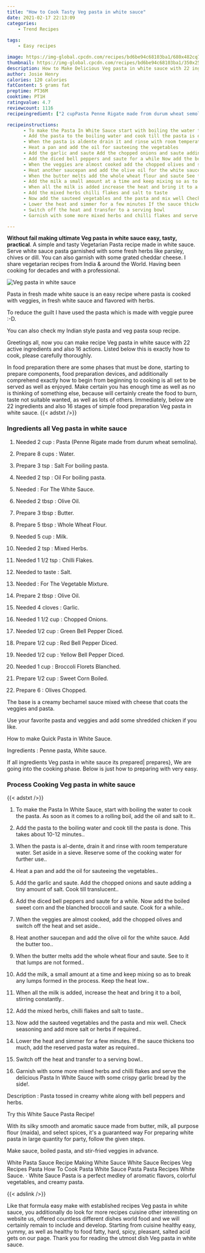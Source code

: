 ```yaml
---
title: "How to Cook Tasty Veg pasta in white sauce"
date: 2021-02-17 22:13:09
categories:
    - Trend Recipes
    
tags:
    - Easy recipes

image: https://img-global.cpcdn.com/recipes/bd6be94c68103ba1/680x482cq70/veg-pasta-in-white-sauce-recipe-main-photo.jpg
thumbnail: https://img-global.cpcdn.com/recipes/bd6be94c68103ba1/350x250cq70/veg-pasta-in-white-sauce-recipe-main-photo.jpg
description: How to Make Delicious Veg pasta in white sauce with 22 ingredients and 16 stages of easy cooking.
author: Josie Henry
calories: 120 calories
fatContent: 5 grams fat
preptime: PT36M
cooktime: PT1H
ratingvalue: 4.7
reviewcount: 1116
recipeingredient: ["2 cupPasta Penne Rigate made from durum wheat semolina", "8 cupsWater", "3 tspSalt  For boiling pasta", "2 tspOil For boiling pasta", "For The White Sauce", "2 tbspOlive Oil", "3 tbspButter", "5 tbspWhole Wheat Flour", "5 cupMilk", "2 tspMixed Herbs", "1 1/2 tspChilli Flakes", "to tasteSalt", "For The Vegetable Mixture", "2 tbspOlive Oil", "4 clovesGarlic", "1 1/2 cupChopped Onions", "1/2 cupGreen Bell Pepper Diced", "1/2 cupRed Bell Pepper Diced", "1/2 cupYellow Bell Pepper Diced", "1 cupBroccoli Florets  Blanched", "1/2 cupSweet Corn  Boiled", "6Olives Chopped"]

recipeinstructions: 
      - To make the Pasta In White Sauce start with boiling the water to cook the pasta As soon as it comes to a rolling boil add the oil and salt to it 
      - Add the pasta to the boiling water and cook till the pasta is done This takes about 1012 minutes 
      - When the pasta is aldente drain it and rinse with room temperature water Set aside in a sieve Reserve some of the cooking water for further use 
      - Heat a pan and add the oil for sauteeing the vegetables 
      - Add the garlic and saute Add the chopped onions and saute adding a tiny amount of salt Cook till translucent 
      - Add the diced bell peppers and saute for a while Now add the boiled sweet corn and the blanched broccoli and saute Cook for a while 
      - When the veggies are almost cooked add the chopped olives and switch off the heat and set aside 
      - Heat another saucepan and add the olive oil for the white sauce Add the butter too 
      - When the butter melts add the whole wheat flour and saute See to it that lumps are not formed 
      - Add the milk a small amount at a time and keep mixing so as to break any lumps formed in the process Keep the heat low 
      - When all the milk is added increase the heat and bring it to a boil stirring constantly 
      - Add the mixed herbs chilli flakes and salt to taste 
      - Now add the sauteed vegetables and the pasta and mix well Check seasoning and add more salt or herbs if required 
      - Lower the heat and simmer for a few minutes If the sauce thickens too much add the reserved pasta water as required 
      - Switch off the heat and transfer to a serving bowl 
      - Garnish with some more mixed herbs and chilli flakes and serve the delicious Pasta In White Sauce with some crispy garlic bread by the side

---
```




**Without fail making ultimate Veg pasta in white sauce easy, tasty, practical**. A simple and tasty Vegetarian Pasta recipe made in white sauce. Serve white sauce pasta garnished with some fresh herbs like parsley, chives or dill. You can also garnish with some grated cheddar cheese. I share vegetarian recipes from India &amp; around the World. Having been cooking for decades and with a professional.


![Veg pasta in white sauce](https://img-global.cpcdn.com/recipes/bd6be94c68103ba1/680x482cq70/veg-pasta-in-white-sauce-recipe-main-photo.jpg "Veg pasta in white sauce")



Pasta in fresh made white sauce is an easy recipe where pasta is cooked with veggies, in fresh white sauce and flavored with herbs.

To reduce the guilt I have used the pasta which is made with veggie puree :-D.

You can also check my Indian style pasta and veg pasta soup recipe.


Greetings all, now you can make recipe Veg pasta in white sauce with 22 active ingredients and also 16 actions. Listed below this is exactly how to cook, please carefully thoroughly.

In food preparation there are some phases that must be done, starting to prepare components, food preparation devices, and additionally comprehend exactly how to begin from beginning to cooking is all set to be served as well as enjoyed. Make certain you has enough time as well as no is thinking of something else, because will certainly create the food to burn, taste not suitable wanted, as well as lots of others. Immediately, below are 22 ingredients and also 16 stages of simple food preparation Veg pasta in white sauce.
{{< adstxt />}}

### Ingredients all Veg pasta in white sauce


1. Needed 2 cup : Pasta (Penne Rigate made from durum wheat semolina).

1. Prepare 8 cups : Water.

1. Prepare 3 tsp : Salt  For boiling pasta.

1. Needed 2 tsp : Oil For boiling pasta.

1. Needed  : For The White Sauce.

1. Needed 2 tbsp : Olive Oil.

1. Prepare 3 tbsp : Butter.

1. Prepare 5 tbsp : Whole Wheat Flour.

1. Needed 5 cup : Milk.

1. Needed 2 tsp : Mixed Herbs.

1. Needed 1 1/2 tsp : Chilli Flakes.

1. Needed to taste : Salt.

1. Needed  : For The Vegetable Mixture.

1. Prepare 2 tbsp : Olive Oil.

1. Needed 4 cloves : Garlic.

1. Needed 1 1/2 cup : Chopped Onions.

1. Needed 1/2 cup : Green Bell Pepper Diced.

1. Prepare 1/2 cup : Red Bell Pepper Diced.

1. Needed 1/2 cup : Yellow Bell Pepper Diced.

1. Needed 1 cup : Broccoli Florets  Blanched.

1. Prepare 1/2 cup : Sweet Corn  Boiled.

1. Prepare 6 : Olives Chopped.


The base is a creamy bechamel sauce mixed with cheese that coats the veggies and pasta.

Use your favorite pasta and veggies and add some shredded chicken if you like.

How to make Quick Pasta in White Sauce.

Ingredients : Penne pasta, White sauce.


If all ingredients Veg pasta in white sauce its prepared| prepares}, We are going into the cooking phase. Below is just how to preparing with very easy.

### Process Cooking Veg pasta in white sauce

{{< adstxt />}}


1. To make the Pasta In White Sauce, start with boiling the water to cook the pasta. As soon as it comes to a rolling boil, add the oil and salt to it..



1. Add the pasta to the boiling water and cook till the pasta is done. This takes about 10-12 minutes..



1. When the pasta is al-dente, drain it and rinse with room temperature water. Set aside in a sieve. Reserve some of the cooking water for further use..



1. Heat a pan and add the oil for sauteeing the vegetables..



1. Add the garlic and saute. Add the chopped onions and saute adding a tiny amount of salt. Cook till translucent..



1. Add the diced bell peppers and saute for a while. Now add the boiled sweet corn and the blanched broccoli and saute. Cook for a while..



1. When the veggies are almost cooked, add the chopped olives and switch off the heat and set aside..



1. Heat another saucepan and add the olive oil for the white sauce. Add the butter too..



1. When the butter melts add the whole wheat flour and saute. See to it that lumps are not formed..



1. Add the milk, a small amount at a time and keep mixing so as to break any lumps formed in the process. Keep the heat low..



1. When all the milk is added, increase the heat and bring it to a boil, stirring constantly..



1. Add the mixed herbs, chilli flakes and salt to taste..



1. Now add the sauteed vegetables and the pasta and mix well. Check seasoning and add more salt or herbs if required..



1. Lower the heat and simmer for a few minutes. If the sauce thickens too much, add the reserved pasta water as required..



1. Switch off the heat and transfer to a serving bowl..



1. Garnish with some more mixed herbs and chilli flakes and serve the delicious Pasta In White Sauce with some crispy garlic bread by the side!.




Description : Pasta tossed in creamy white along with bell peppers and herbs.

Try this White Sauce Pasta Recipe!

With its silky smooth and aromatic sauce made from butter, milk, all purpose flour (maida), and select spices, it&#39;s a guaranteed way For preparing white pasta in large quantity for party, follow the given steps.

Make sauce, boiled pasta, and stir-fried veggies in advance.

White Pasta Sauce Recipe Making White Sauce White Sauce Recipes Veg Recipes Pasta How To Cook Pasta White Sauce Pasta Pasta Recipes White Sauce. · White Sauce Pasta is a perfect medley of aromatic flavors, colorful vegetables, and creamy pasta.


{{< adslink />}}

Like that formula easy make with established recipes Veg pasta in white sauce, you additionally do look for more recipes cuisine other interesting on website us, offered countless different dishes world food and we will certainly remain to include and develop. Starting from cuisine healthy easy, yummy, as well as healthy to food fatty, hard, spicy, pleasant, salted acid gets on our page. Thank you for reading the utmost dish Veg pasta in white sauce.
